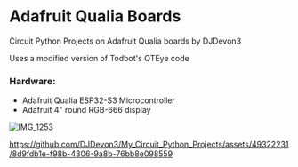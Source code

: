 # Adafruit Qualia Boards
Circuit Python Projects on Adafruit Qualia boards by DJDevon3

Uses a modified version of Todbot's QTEye code

### Hardware:
- Adafruit Qualia ESP32-S3 Microcontroller
- Adafruit 4" round RGB-666 display

![IMG_1253](https://github.com/DJDevon3/My_Circuit_Python_Projects/assets/49322231/d01fb2cf-7b7d-4c68-867a-9614732c275d)

https://github.com/DJDevon3/My_Circuit_Python_Projects/assets/49322231/8d9fdb1e-f98b-4306-9a8b-76bb8e098559

